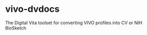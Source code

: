 vivo-dvdocs
===========

The Digital Vita toolset for converting VIVO profiles into CV or NIH BioSketch